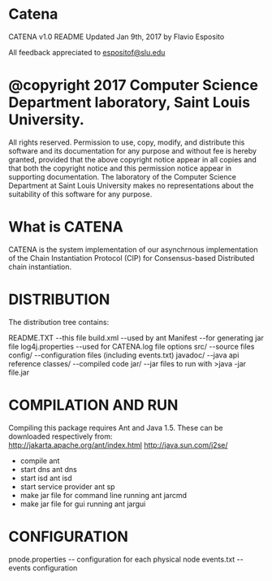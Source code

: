 # Catena

CATENA v1.0 README
Updated Jan 9th, 2017 by Flavio Esposito

All feedback appreciated to espositof@slu.edu
 

@copyright 2017 Computer Science Department laboratory, Saint Louis University.  
=================
All rights reserved. Permission to use, copy, modify, and distribute this software and its documentation for any purpose and without fee is hereby granted, provided that the above copyright notice appear in all copies and that both the copyright notice and this permission notice appear in supporting documentation. The laboratory of the Computer Science Department at Saint Louis University makes no representations about the suitability of this software for any purpose.


What is CATENA
================
CATENA is the system implementation of our asynchrnous implementation of the Chain Instantiation Protocol (CIP) for Consensus-based Distributed chain instantiation. 


DISTRIBUTION
================
The distribution tree contains: 

README.TXT
	--this file
build.xml
	--used by ant
Manifest
	--for generating jar file
log4j.properties
	--used for CATENA.log file options
src/ 
	--source files
config/	
	--configuration files (including events.txt)
javadoc/
	--java api reference
classes/
	--compiled code
jar/
	--jar files to run with >java -jar file.jar



COMPILATION AND RUN
============
Compiling this package requires Ant and Java 1.5. These can be downloaded respectively from:  
http://jakarta.apache.org/ant/index.html 
http://java.sun.com/j2se/

- compile
     ant 
- start dns
     ant dns 
- start isd
     ant isd 
- start service provider
     ant sp
- make jar file for command line running
     ant jarcmd
- make jar file for gui running
     ant jargui

     
CONFIGURATION
============
pnode.properties -- configuration for each physical node
events.txt -- events configuration

